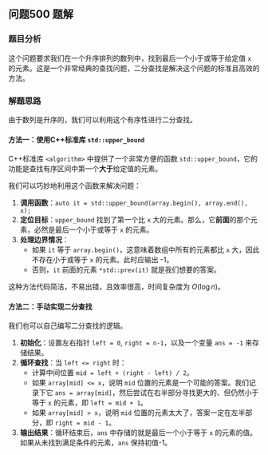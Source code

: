 ## 问题500 题解

### 题目分析

这个问题要求我们在一个升序排列的数列中，找到最后一个小于或等于给定值 `x` 的元素。这是一个非常经典的查找问题，二分查找是解决这个问题的标准且高效的方法。

### 解题思路

由于数列是升序的，我们可以利用这个有序性进行二分查找。

#### 方法一：使用C++标准库 `std::upper_bound`

C++标准库 `<algorithm>` 中提供了一个非常方便的函数 `std::upper_bound`，它的功能是查找有序区间中第一个**大于**给定值的元素。

我们可以巧妙地利用这个函数来解决问题：
1.  **调用函数**：`auto it = std::upper_bound(array.begin(), array.end(), x);`
2.  **定位目标**：`upper_bound` 找到了第一个比 `x` 大的元素。那么，它**前面**的那个元素，必然是最后一个小于或等于 `x` 的元素。
3.  **处理边界情况**：
    -   如果 `it` 等于 `array.begin()`，这意味着数组中所有的元素都比 `x` 大，因此不存在小于或等于 `x` 的元素。此时应输出 -1。
    -   否则，`it` 前面的元素 `*std::prev(it)` 就是我们想要的答案。

这种方法代码简洁，不易出错，且效率很高，时间复杂度为 $O(\log n)$。

#### 方法二：手动实现二分查找

我们也可以自己编写二分查找的逻辑。

1.  **初始化**：设置左右指针 `left = 0`, `right = n-1`，以及一个变量 `ans = -1` 来存储结果。
2.  **循环查找**：当 `left <= right` 时：
    -   计算中间位置 `mid = left + (right - left) / 2`。
    -   如果 `array[mid] <= x`，说明 `mid` 位置的元素是一个可能的答案。我们记录下它 `ans = array[mid]`，然后尝试在右半部分寻找更大的、但仍然小于等于 `x` 的元素，即 `left = mid + 1`。
    -   如果 `array[mid] > x`，说明 `mid` 位置的元素太大了，答案一定在左半部分，即 `right = mid - 1`。
3.  **输出结果**：循环结束后，`ans` 中存储的就是最后一个小于等于 `x` 的元素的值。如果从未找到满足条件的元素，`ans` 保持初值-1。
